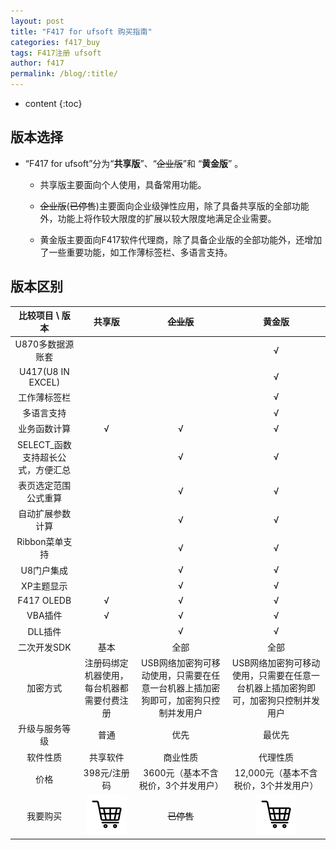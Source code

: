 ```yaml
---
layout: post
title: "F417 for ufsoft 购买指南"
categories: f417_buy
tags: F417注册 ufsoft
author: f417
permalink: /blog/:title/
---
```


* content
{:toc}

## 版本选择

- “F417 for ufsoft”分为“**共享版**”、“~~企业版~~”和 “**黄金版**” 。

  - 共享版主要面向个人使用，具备常用功能。

  - ~~企业版~~(~~已停售~~)主要面向企业级弹性应用，除了具备共享版的全部功能外，功能上将作较大限度的扩展以较大限度地满足企业需要。

  - 黄金版主要面向F417软件代理商，除了具备企业版的全部功能外，还增加了一些重要功能，如工作薄标签栏、多语言支持。




## 版本区别

比较项目 \ 版本|共享版|~~企业版~~|黄金版
:-:|:-:|:-:|:-:
U870多数据源账套|||√
U417(U8 IN EXCEL)|||√
工作薄标签栏|||√
多语言支持|||√
业务函数计算|√|√|√
SELECT_函数支持超长公式，方便汇总||√|√
表页选定范围公式重算||√|√
自动扩展参数计算||√|√
Ribbon菜单支持||√|√
U8门户集成||√|√
XP主题显示||√|√
F417 OLEDB|√|√|√
VBA插件|√|√|√
DLL插件||√|√
二次开发SDK|基本|全部|全部
加密方式|注册码绑定机器使用，每台机器都需要付费注册|USB网络加密狗可移动使用，只需要在任意一台机器上插加密狗即可，加密狗只控制并发用户|USB网络加密狗可移动使用，只需要在任意一台机器上插加密狗即可，加密狗只控制并发用户
升级与服务等级|普通|优先|最优先
软件性质|共享软件|商业性质|代理性质
价格|398元/注册码|3600元（基本不含税价，3个并发用户）|12,000元（基本不含税价，3个并发用户）
我要购买|[![](/images/f417_buy/buy.png "购买")](/blog/f417_buy_uf_share)|~~已停售~~|[![](/images/f417_buy/buy.png "购买")](/blog/f417_buy_uf_gold)
